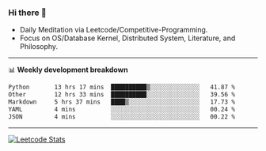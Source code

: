 ### Hi there 👋
* Daily Meditation via Leetcode/Competitive-Programming.
* Focus on OS/Database Kernel, Distributed System, Literature, and Philosophy.

-------

📊 **Weekly development breakdown**
<!--START_SECTION:waka-->

```txt
Python       13 hrs 17 mins  ██████████▒░░░░░░░░░░░░░░   41.87 %
Other        12 hrs 33 mins  ██████████░░░░░░░░░░░░░░░   39.56 %
Markdown     5 hrs 37 mins   ████▒░░░░░░░░░░░░░░░░░░░░   17.73 %
YAML         4 mins          ░░░░░░░░░░░░░░░░░░░░░░░░░   00.24 %
JSON         4 mins          ░░░░░░░░░░░░░░░░░░░░░░░░░   00.22 %
```

<!--END_SECTION:waka-->

-------

[![Leetcode Stats](https://leetcard.jacoblin.cool/hzhang413?font=Fira+Mono)](https://leetcode.com/fxrc)
<!-- ![image](./cyberpunk-ghost-in-the-shell.gif)
![image](./gis-archive.png) -->

